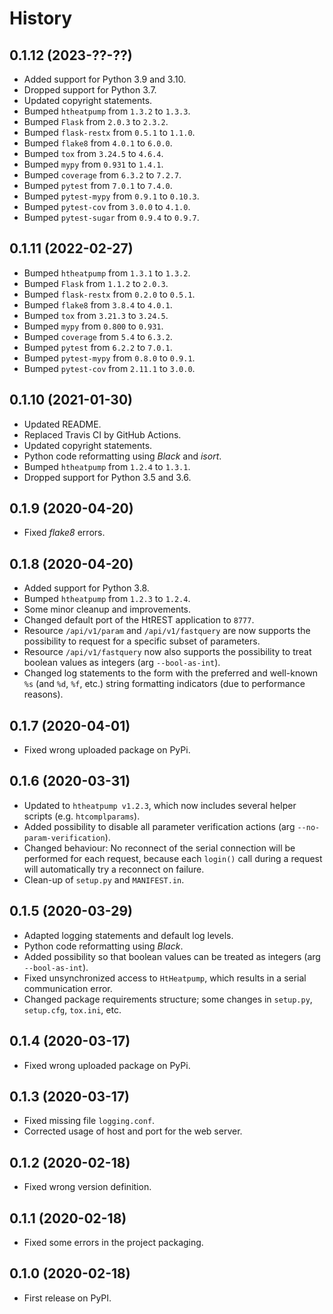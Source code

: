 # History

## 0.1.12 (2023-??-??)

* Added support for Python 3.9 and 3.10.
* Dropped support for Python 3.7.
* Updated copyright statements.
* Bumped `htheatpump` from `1.3.2` to `1.3.3`.
* Bumped `Flask` from `2.0.3` to `2.3.2`.
* Bumped `flask-restx` from `0.5.1` to `1.1.0`.
* Bumped `flake8` from `4.0.1` to `6.0.0`.
* Bumped `tox` from `3.24.5` to `4.6.4`.
* Bumped `mypy` from `0.931` to `1.4.1`.
* Bumped `coverage` from `6.3.2` to `7.2.7`.
* Bumped `pytest` from `7.0.1` to `7.4.0`.
* Bumped `pytest-mypy` from `0.9.1` to `0.10.3`.
* Bumped `pytest-cov` from `3.0.0` to `4.1.0`.
* Bumped `pytest-sugar` from `0.9.4` to `0.9.7`.

## 0.1.11 (2022-02-27)

* Bumped `htheatpump` from `1.3.1` to `1.3.2`.
* Bumped `Flask` from `1.1.2` to `2.0.3`.
* Bumped `flask-restx` from `0.2.0` to `0.5.1`.
* Bumped `flake8` from `3.8.4` to `4.0.1`.
* Bumped `tox` from `3.21.3` to `3.24.5`.
* Bumped `mypy` from `0.800` to `0.931`.
* Bumped `coverage` from `5.4` to `6.3.2`.
* Bumped `pytest` from `6.2.2` to `7.0.1`.
* Bumped `pytest-mypy` from `0.8.0` to `0.9.1`.
* Bumped `pytest-cov` from `2.11.1` to `3.0.0`.

## 0.1.10 (2021-01-30)

* Updated README.
* Replaced Travis CI by GitHub Actions.
* Updated copyright statements.
* Python code reformatting using *Black* and *isort*.
* Bumped `htheatpump` from `1.2.4` to `1.3.1`.
* Dropped support for Python 3.5 and 3.6.

## 0.1.9 (2020-04-20)

* Fixed *flake8* errors.

## 0.1.8 (2020-04-20)

* Added support for Python 3.8.
* Bumped `htheatpump` from `1.2.3` to `1.2.4`.
* Some minor cleanup and improvements.
* Changed default port of the HtREST application to `8777`.
* Resource `/api/v1/param` and `/api/v1/fastquery` are now supports the possibility to request
  for a specific subset of parameters.
* Resource `/api/v1/fastquery` now also supports the possibility to treat boolean values as
  integers (arg `--bool-as-int`).
* Changed log statements to the form with the preferred and well-known `%s` (and `%d`, `%f`, etc.)
  string formatting indicators (due to performance reasons).

## 0.1.7 (2020-04-01)

* Fixed wrong uploaded package on PyPi.

## 0.1.6 (2020-03-31)

* Updated to `htheatpump v1.2.3`, which now includes several helper scripts (e.g. `htcomplparams`).
* Added possibility to disable all parameter verification actions (arg `--no-param-verification`).
* Changed behaviour: No reconnect of the serial connection will be performed for each request,
  because each `login()` call during a request will automatically try a reconnect on failure.
* Clean-up of `setup.py` and `MANIFEST.in`.

## 0.1.5 (2020-03-29)

* Adapted logging statements and default log levels.
* Python code reformatting using *Black*.
* Added possibility so that boolean values can be treated as integers (arg `--bool-as-int`).
* Fixed unsynchronized access to `HtHeatpump`, which results in a serial communication error.
* Changed package requirements structure; some changes in `setup.py`, `setup.cfg`, `tox.ini`, etc.

## 0.1.4 (2020-03-17)

* Fixed wrong uploaded package on PyPi.

## 0.1.3 (2020-03-17)

* Fixed missing file `logging.conf`.
* Corrected usage of host and port for the web server.

## 0.1.2 (2020-02-18)

* Fixed wrong version definition.

## 0.1.1 (2020-02-18)

* Fixed some errors in the project packaging.

## 0.1.0 (2020-02-18)

* First release on PyPI.
